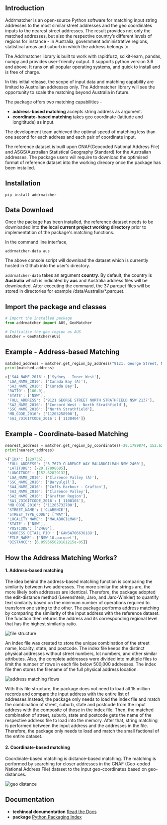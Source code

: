 Introduction
------------
Addrmatcher is an open-source Python software for matching input string addresses to the most similar street addresses and the geo coordinates inputs to the nearest street addresses. The result provides not only the matched addresses, but also the respective country’s different levels of regions for instance - in Australia, government administrative regions, statistical areas and suburb in which the address belongs to. 

The Addrmatcher library is built to work with rapidfuzz, scikit-learn, pandas, numpy and provides user-friendly output. It supports python version 3.6 and above. It runs on all popular operating systems, and quick to install and is free of charge. 

In this initial release, the scope of input data and matching capability are limited to Australian addresses only. The Addrmatcher library will see the opportunity to scale the matching beyond Australia in future. 

The package offers two matching capabilities -
* __address-based matching__ accepts string address as argument.
* __coordinate-based matching__ takes geo coordinate (latitude and longititude) as input.

The development team achieved the optimal speed of matching less than one second for each address and each pair of coordinate input. 

The reference dataset is built upon GNAF(Geocoded National Address File) and ASGS(Australian Statistical Geography Standard) for the Australian addresses. The package users will require to download the optimised format of reference dataset into the working direcory once the package has been installed.

Installation
------------
`pip install addrmatcher`

Data Download
-------------
 Once the package has been installed, the reference dataset needs to be downloaded into __the local current project working directory__ prior to implementation of the package's matching functions. 

 In the command line interface,

`addrmatcher-data aus`

The above console script will download the dataset which is currently hosted in Github into the user's directory.

`addrmatcher-data` takes an argument __country__. By default, the country is __Australia__ which is indicated by __aus__ and Australia address files will be downloaded. After executing the command, the 37 parquet files will be stored in directories for example /data/Australia/*.parquet. 
       
Import the package and classes
------------------
```python
# Import the installed package
from addrmatcher import AUS, GeoMatcher

# Initialise the geo region as AUS
matcher = GeoMatcher(AUS)
```

Example - Address-based Matching
--------------------------------
```python
matched_address = matcher.get_region_by_address("9121, George Street, North Strathfield, NSW 2137")
print(matched_address)

>{'SA4_NAME_2016': ['Sydney - Inner West'],
 'LGA_NAME_2016': ['Canada Bay (A)'],
 'SA3_NAME_2016': ['Canada Bay'],
 'RATIO': [100.0],
 'STATE': ['NSW'],
 'FULL_ADDRESS': ['9121 GEORGE STREET NORTH STRATHFIELD NSW 2137'],
 'SA2_NAME_2016': ['Concord West - North Strathfield'],
 'SSC_NAME_2016': ['North Strathfield'],
 'MB_CODE_2016': ['11205258900'],
 'SA1_7DIGITCODE_2016': ['1138404']}
```

Example - Coordinate-based Matching
-----------------------------------
```python
nearest_address = matcher.get_region_by_coordinates(-29.1789874, 152.628291)
print(nearest_address)

>{'IDX': [129736],
 'FULL_ADDRESS': ['3 7679 CLARENCE WAY MALABUGILMAH NSW 2460'],
 'LATITUDE': [-29.17898685],
 'LONGITUDE': [152.62829132],
 'LGA_NAME_2016': ['Clarence Valley (A)'],
 'SSC_NAME_2016': ['Baryulgil'],
 'SA4_NAME_2016': ['Coffs Harbour - Grafton'],
 'SA3_NAME_2016': ['Clarence Valley'],
 'SA2_NAME_2016': ['Grafton Region'],
 'SA1_7DIGITCODE_2016': ['1108103'],
 'MB_CODE_2016': ['11205732700'],
 'STREET_NAME': ['CLARENCE'],
 'STREET_TYPE_CODE': ['WAY'],
 'LOCALITY_NAME': ['MALABUGILMAH'],
 'STATE': ['NSW'],
 'POSTCODE': ['2460'],
 'ADDRESS_DETAIL_PID': ['GANSW706638188'],
 'FILE_NAME': ['NSW-10.parquet'],
 'DISTANCE': [6.859565028181215e-05]}
```

How the Address Matching Works?
-------------------------------
#### 1. Address-based matching
The idea behind the address-based matching function is comparing the similarity between two addresses. The more similar the strings are, the more likely both addresses are identical. Therefore, the package adopted the edit-distance method (Levenshtein, Jaro, and Jaro-Winkler) to quantify text similarity based on the minimum number of operations required to transform one string to the other.
The package performs address matching by comparing the similarity of the input address with the reference dataset. The function then returns the address and its corresponding regional level that has the highest similarity ratio.

![file structure](https://raw.githubusercontent.com/uts-mdsi-ilab2-synergy/addrmatcher/main/docs/images/file-structure.png)

An index file was created to store the unique combination of the street name, locality, state, and postcode. The index file keeps the distinct physical addresses without street numbers, lot numbers, and other similar attributes. Also, the complete addresses were divided into multiple files to limit the number of rows in each file below 500,000 addresses. The index file then stores the filename of the full physical address location.

![address matching flows ](https://raw.githubusercontent.com/uts-mdsi-ilab2-synergy/addrmatcher/main/docs/images/flows.png)

With this file structure, the package does not need to load all 15 million records and compare the input address with the entire list of addresses.Instead, the package only needs to load the index file and match the combination of street, suburb, state and postcode from the input address with the composite of those in the index file. Then, the matched combination of street, suburb, state and postcode gets the name of the respective address file to load into the memory. After that, string matching is performed between the input address and the addresses in the file. Therefore, the package only needs to load and match the small factional of the entire dataset.

#### 2. Coordinate-based matching
Coordinate-based matching is distance-based matching. The matching is performed by searching for closer addresses in the GNAF (Geo-coded National Address File) dataset to the input geo-coordinates based on geo-distances.

![geo distance](https://raw.githubusercontent.com/uts-mdsi-ilab2-synergy/addrmatcher/main/docs/images/geo-distance.png)

Documentation
-------------

* __techincal documentation__ [Read the Docs](https://addrmatcher.readthedocs.io/en/latest/)
* __package__ [Python Packaging Index](https://pypi.org/project/addrmatcher/)
